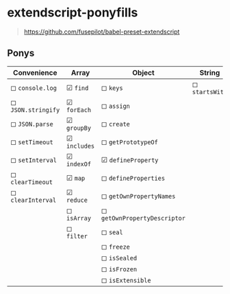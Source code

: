 # extendscript-ponyfills

> https://github.com/fusepilot/babel-preset-extendscript

## Ponys

| Convenience        | Array        | Object                       | String         | Number       |
| ------------------ | ------------ | ---------------------------- | -------------- | ------------ |
| ◻ `console.log`    | ☑ `find`     | ◻ `keys`                     | ◻ `startsWith` | ◻ `isFinite` |
| ◻ `JSON.stringify` | ☑ `forEach`  | ◻ `assign`                   |                |              |
| ◻ `JSON.parse`     | ☑ `groupBy`  | ◻ `create`                   |                |              |
| ◻ `setTimeout`     | ☑ `includes` | ◻ `getPrototypeOf`           |                |              |
| ◻ `setInterval`    | ☑ `indexOf`  | ☑ `defineProperty`           |                |              |
| ◻ `clearTimeout`   | ☑ `map`      | ◻ `defineProperties`         |                |              |
| ◻ `clearInterval`  | ☑ `reduce`   | ◻ `getOwnPropertyNames`      |                |              |
|                    | ◻ `isArray`  | ◻ `getOwnPropertyDescriptor` |                |              |
|                    | ◻ `filter`   | ◻ `seal`                     |                |              |
|                    |              | ◻ `freeze`                   |                |              |
|                    |              | ◻ `isSealed`                 |                |              |
|                    |              | ◻ `isFrozen`                 |                |              |
|                    |              | ◻ `isExtensible`             |                |              |

